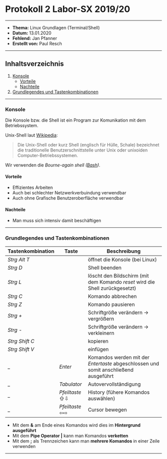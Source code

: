 # Protokoll 2 Labor-SX 2019/20
---------------------------------
* **Thema:** Linux Grundlagen (Terminal/Shell)
* **Datum:** 13.01.2020
* **Fehlend:** Jan Pfanner
* **Erstellt von:** Paul Resch
---------------------------------
## Inhaltsverzeichnis
1. [Konsole](#konsole)
    * [Vorteile](#vorteile)
    * [Nachteile](#nachteile)
2. [Grundlegendes und Tastenkombinationen](#grundlegendes-und-tastenkombinationen)
---------------------------------
### Konsole
Die Konsole bzw. die Shell ist ein Program zur Komunikation mit dem Betriebssystem.

Unix-Shell laut [Wikipedia](https://de.wikipedia.org/wiki/Unix-Shell):
> Die Unix-Shell oder kurz Shell (englisch für Hülle, Schale) bezeichnet die traditionelle Benutzerschnittstelle unter Unix oder unixoiden Computer-Betriebssystemen.

Wir verwenden die *Bourne-again shell ([Bash](https://de.wikipedia.org/wiki/Bash_(Shell)))*.

#### Vorteile
* Effizientes Arbeiten
* Auch bei schlechter Netzwerkverbuindung verwendbar
* Auch ohne Grafische Benutzeroberfläche verwendbar

#### Nachteile
* Man muss sich intensiv damit beschäftigen

-------------------------------------------------

### Grundlegendes und Tastenkombinationen
Tastenkombination | Taste | Beschreibung 
----------------- |------ | ------------
*Strg Alt T* | | öffnet die Konsole (bei Linux)
*Strg D* | | Shell beenden
*Strg L* | | löscht den Bildschirm (mit dem Komando *reset* wird die Shell zurückgesetzt)
*Strg C* | | Komando abbrechen
*Strg Z* | | Komando pausieren
*Strg +* | | Schriftgröße verändern -> vergrößern
*Strg -* | | Schriftgröße verändern -> verkleinern
*Strg Shift C* | | kopieren
*Strg Shift V* | | einfügen
_ | *Enter* | Komandos werden mit der *Entertaste* abgeschlossen und somit anschließend ausgeführt
_ | *Tabulator* | Autovervollständigung
_ | *Pfeiltaste* ⇧⇩ | History (fühere Komandos auswählen)
_ | *Pfeiltaste* ⇦⇨ | Cursor bewegen

* Mit dem **&** am Ende eines Komandos wird dies im **Hintergrund ausgeführt**
* Mit dem **Pipe Operator |** kann man Komandos **verketten**
* Mit dem **;** als Trennzeichen kann man **mehrere Komandos** in einer Zeile verwenden
--------------------------------------------
